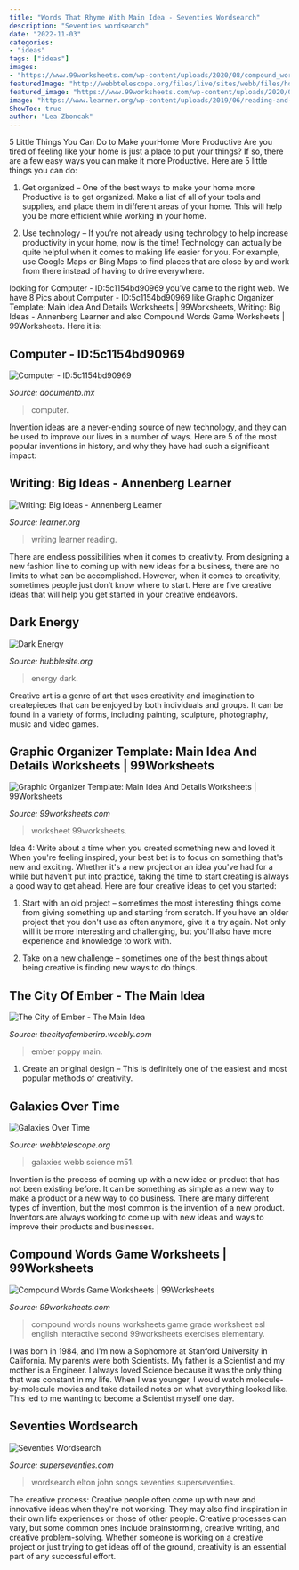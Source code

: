 ```yaml
---
title: "Words That Rhyme With Main Idea - Seventies Wordsearch"
description: "Seventies wordsearch"
date: "2022-11-03"
categories:
- "ideas"
tags: ["ideas"]
images:
- "https://www.99worksheets.com/wp-content/uploads/2020/08/compound_words_2.jpg"
featuredImage: "http://webbtelescope.org/files/live/sites/webb/files/home/webb-science/galaxies-over-time/_images/wt-m51-whirlpool.png"
featured_image: "https://www.99worksheets.com/wp-content/uploads/2020/08/compound_words_2.jpg"
image: "https://www.learner.org/wp-content/uploads/2019/06/reading-and-writing-in-the-disciplines-4-making-writing-explicit-fig1.jpg"
ShowToc: true
author: "Lea Zboncak"
---
```



5 Little Things You Can Do to Make yourHome More Productive
Are you tired of feeling like your home is just a place to put your things? If so, there are a few easy ways you can make it more Productive. Here are 5 little things you can do:
1. Get organized – One of the best ways to make your home more Productive is to get organized. Make a list of all of your tools and supplies, and place them in different areas of your home. This will help you be more efficient while working in your home.

2. Use technology – If you’re not already using technology to help increase productivity in your home, now is the time! Technology can actually be quite helpful when it comes to making life easier for you. For example, use Google Maps or Bing Maps to find places that are close by and work from there instead of having to drive everywhere.


	

		
looking for Computer - ID:5c1154bd90969 you've came to the right web. We have 8 Pics about Computer - ID:5c1154bd90969 like Graphic Organizer Template: Main Idea And Details Worksheets | 99Worksheets, Writing: Big Ideas - Annenberg Learner and also Compound Words Game Worksheets | 99Worksheets. Here it is:
		
    
## Computer - ID:5c1154bd90969

<img loading=lazy src="https://documento.mx/img/detail/5c1154bd90969.jpg" onerror="this.onerror=null;this.src='https://tse3.mm.bing.net/th?id=OIP.ixYyh16kVlx3Vxz9nHjvzAHaJ4&amp;pid=15.1';" alt="Computer - ID:5c1154bd90969">

_Source: documento.mx_

>computer. 

	

Invention ideas are a never-ending source of new technology, and they can be used to improve our lives in a number of ways. Here are 5 of the most popular inventions in history, and why they have had such a significant impact:

    
## Writing: Big Ideas - Annenberg Learner

<img loading=lazy src="https://www.learner.org/wp-content/uploads/2019/06/reading-and-writing-in-the-disciplines-4-making-writing-explicit-fig1.jpg" onerror="this.onerror=null;this.src='https://tse3.mm.bing.net/th?id=OIP.JC9y6aaXQLS5quw60_O7VgHaD1&amp;pid=15.1';" alt="Writing: Big Ideas - Annenberg Learner">

_Source: learner.org_

>writing learner reading. 

	

There are endless possibilities when it comes to creativity. From designing a new fashion line to coming up with new ideas for a business, there are no limits to what can be accomplished. However, when it comes to creativity, sometimes people just don’t know where to start. Here are five creative ideas that will help you get started in your creative endeavors.

    
## Dark Energy

<img loading=lazy src="http://hubblesite.org/files/live/sites/hubble/files/home/resource-gallery/articles/_images/hs-article-darkEnergy-2400x1200.jpg" onerror="this.onerror=null;this.src='https://tse2.mm.bing.net/th?id=OIP.t7PMWOjX_ATc5Md0hcU0RAHaDt&amp;pid=15.1';" alt="Dark Energy">

_Source: hubblesite.org_

>energy dark. 

	

Creative art is a genre of art that uses creativity and imagination to createpieces that can be enjoyed by both individuals and groups. It can be found in a variety of forms, including painting, sculpture, photography, music and video games.

    
## Graphic Organizer Template: Main Idea And Details Worksheets | 99Worksheets

<img loading=lazy src="https://www.99worksheets.com/wp-content/uploads/2020/05/main_idea_tree_3.jpg" onerror="this.onerror=null;this.src='https://tse3.mm.bing.net/th?id=OIP.XdEZvReSTt7fRGbFJdt-NAAAAA&amp;pid=15.1';" alt="Graphic Organizer Template: Main Idea And Details Worksheets | 99Worksheets">

_Source: 99worksheets.com_

>worksheet 99worksheets. 

	

Idea 4: Write about a time when you created something new and loved it
When you're feeling inspired, your best bet is to focus on something that's new and exciting. Whether it's a new project or an idea you've had for a while but haven't put into practice, taking the time to start creating is always a good way to get ahead. Here are four creative ideas to get you started: 
1. Start with an old project – sometimes the most interesting things come from giving something up and starting from scratch. If you have an older project that you don't use as often anymore, give it a try again. Not only will it be more interesting and challenging, but you'll also have more experience and knowledge to work with.

2. Take on a new challenge – sometimes one of the best things about being creative is finding new ways to do things.

    
## The City Of Ember - The Main Idea

<img loading=lazy src="http://thecityofemberirp.weebly.com/uploads/1/3/8/1/13811932/3892762_orig.png" onerror="this.onerror=null;this.src='https://tse4.mm.bing.net/th?id=OIP.VVYYUJjQMprLbLl0lNdNKwHaDT&amp;pid=15.1';" alt="The City of Ember - The Main Idea">

_Source: thecityofemberirp.weebly.com_

>ember poppy main. 

	

1. Create an original design – This is definitely one of the easiest and most popular methods of creativity.

    
## Galaxies Over Time

<img loading=lazy src="http://webbtelescope.org/files/live/sites/webb/files/home/webb-science/galaxies-over-time/_images/wt-m51-whirlpool.png" onerror="this.onerror=null;this.src='https://tse2.mm.bing.net/th?id=OIP.wcRHh9kF9dyhzc92qAq29wHaDt&amp;pid=15.1';" alt="Galaxies Over Time">

_Source: webbtelescope.org_

>galaxies webb science m51. 

	

Invention is the process of coming up with a new idea or product that has not been existing before. It can be something as simple as a new way to make a product or a new way to do business. There are many different types of invention, but the most common is the invention of a new product. Inventors are always working to come up with new ideas and ways to improve their products and businesses.

    
## Compound Words Game Worksheets | 99Worksheets

<img loading=lazy src="https://www.99worksheets.com/wp-content/uploads/2020/08/compound_words_2.jpg" onerror="this.onerror=null;this.src='https://tse2.mm.bing.net/th?id=OIP.qRjpFgbBKuSoKvBIQFg0QQHaKs&amp;pid=15.1';" alt="Compound Words Game Worksheets | 99Worksheets">

_Source: 99worksheets.com_

>compound words nouns worksheets game grade worksheet esl english interactive second 99worksheets exercises elementary. 

	

I was born in 1984, and I'm now a Sophomore at Stanford University in California. My parents were both Scientists. My father is a Scientist and my mother is a Engineer. I always loved Science because it was the only thing that was constant in my life. When I was younger, I would watch molecule-by-molecule movies and take detailed notes on what everything looked like. This led to me wanting to become a Scientist myself one day.

    
## Seventies Wordsearch

<img loading=lazy src="https://www.superseventies.com/wordsearch/wordsearch3.gif" onerror="this.onerror=null;this.src='https://tse1.mm.bing.net/th?id=OIP.D_t1uH-dOshC7uqKsXkeCQHaFK&amp;pid=15.1';" alt="Seventies Wordsearch">

_Source: superseventies.com_

>wordsearch elton john songs seventies superseventies. 

	

The creative process:
Creative people often come up with new and innovative ideas when they're not working. They may also find inspiration in their own life experiences or those of other people. Creative processes can vary, but some common ones include brainstorming, creative writing, and creative problem-solving. Whether someone is working on a creative project or just trying to get ideas off of the ground, creativity is an essential part of any successful effort.

